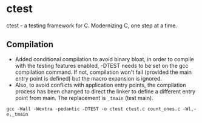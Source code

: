 # ctest
ctest - a testing framework for C. Modernizing C, one step at a time.

## Compilation
- Added conditional compilation to avoid binary bloat, in order to compile with the testing features enabled, -DTEST needs to be set on the gcc compilation command. If not, compilation won't fail (provided the main entry point is defined) but the macro expansion is ignored.
- Also, to avoid conflicts with application entry points, the compilation process has been changed to direct the linker to define a different entry point from main. The replacement is `_tmain` (test main).

```
gcc -Wall -Wextra -pedantic -DTEST -o ctest ctest.c count_ones.c -Wl,-e,_tmain
```
